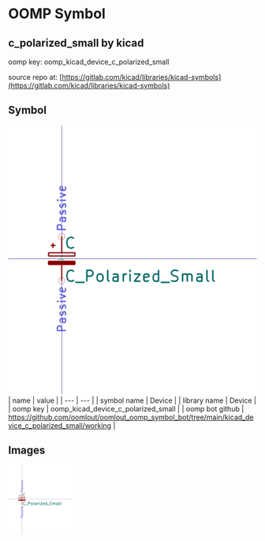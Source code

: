 # OOMP Symbol  
## c_polarized_small  by kicad  
  
oomp key: oomp_kicad_device_c_polarized_small  
  
source repo at: [https://gitlab.com/kicad/libraries/kicad-symbols](https://gitlab.com/kicad/libraries/kicad-symbols)  
## Symbol  
  
[![working.png](working_600.png)](working.png)  
| name | value | 
| --- | --- | 
| symbol name | Device | 
| library name | Device | 
| oomp key | oomp_kicad_device_c_polarized_small | 
| oomp bot github | https://github.com/oomlout/oomlout_oomp_symbol_bot/tree/main/kicad_device_c_polarized_small/working | 
## Images  
  
[![working.png](working_140.png)](working.png)  
